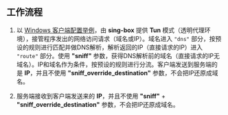 ## 工作流程

1. 以 [Windows 客户端配置举例](config_client_windows.json)，由 **sing-box** 提供 **Tun** 模式（透明代理环境），接管程序发出的网络访问请求（域名或IP）。域名进入 `"dns"` 部分，按预设的规则进行匹配并做DNS解析，解析返回的IP（直接请求的IP）进入 `"route"` 部分。使用 **"sniff"** 参数，获得DNS解析前的域名（直接请求的IP无域名）。IP和域名作为条件，按预设的规则进行分流。客户端发送到服务端的是 **IP**，并且不使用 **"sniff_override_destination"** 参数，不会把IP还原成域名。

3. 服务端接收到客户端发送来的 **IP**，并且不使用 **"sniff"** + **"sniff_override_destination"** 参数，不会把IP还原成域名。
